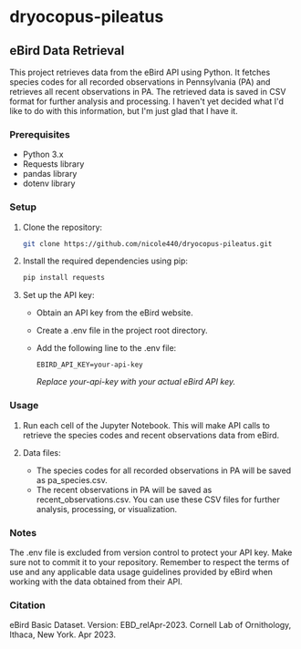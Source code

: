 # dryocopus-pileatus
## eBird Data Retrieval

This project retrieves data from the eBird API using Python. It fetches species codes for all recorded observations in Pennsylvania (PA) and retrieves all recent observations in PA. The retrieved data is saved in CSV format for further analysis and processing. I haven't yet decided what I'd like to do with this information, but I'm just glad that I have it.

### Prerequisites

- Python 3.x
- Requests library
- pandas library
- dotenv library

### Setup

1. Clone the repository:

   ```bash
   git clone https://github.com/nicole440/dryocopus-pileatus.git
   ```

2. Install the required dependencies using pip:

    ```bash
    pip install requests
    ```

3. Set up the API key:

    - Obtain an API key from the eBird website.
    - Create a .env file in the project root directory.
    - Add the following line to the .env file:

        ```
        EBIRD_API_KEY=your-api-key
        ```
        *Replace your-api-key with your actual eBird API key.*

### Usage
1. Run each cell of the Jupyter Notebook. This will make API calls to retrieve the species codes and recent observations data from eBird.

2. Data files:

    - The species codes for all recorded observations in PA will be saved as pa_species.csv.
    - The recent observations in PA will be saved as recent_observations.csv. You can use these CSV files for further analysis, processing, or visualization.


### Notes
The .env file is excluded from version control to protect your API key. Make sure not to commit it to your repository.
Remember to respect the terms of use and any applicable data usage guidelines provided by eBird when working with the data obtained from their API.

### Citation
eBird Basic Dataset. Version: EBD_relApr-2023. Cornell Lab of Ornithology, Ithaca, New York. Apr 2023.